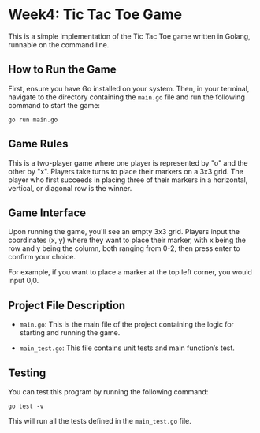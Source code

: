 # Week4: Tic Tac Toe Game

This is a simple implementation of the Tic Tac Toe game written in Golang, runnable on the command line.

## How to Run the Game

First, ensure you have Go installed on your system. Then, in your terminal, navigate to the directory containing the `main.go` file and run the following command to start the game:

```shell
go run main.go
```
## Game Rules

This is a two-player game where one player is represented by "o" and the other by "x". Players take turns to place their markers on a 3x3 grid. The player who first succeeds in placing three of their markers in a horizontal, vertical, or diagonal row is the winner.

## Game Interface

Upon running the game, you'll see an empty 3x3 grid. Players input the coordinates (x, y) where they want to place their marker, with x being the row and y being the column, both ranging from 0-2, then press enter to confirm your choice.

For example, if you want to place a marker at the top left corner, you would input 0,0.

## Project File Description
- `main.go`: This is the main file of the project containing the logic for starting and running the game.

- `main_test.go`: This file contains unit tests  and main function‘s test.


## Testing

You can test this program by running the following command:
```shell
go test -v
```
This will run all the tests defined in the `main_test.go` file.
